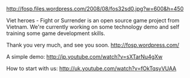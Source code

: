 http://fosp.files.wordpress.com/2008/08/fos32sd0.jpg?w=600&h=450

Viet heroes - Fight or Surrender is an open source game project from Vietnam. We're currently working on some technology demo and self training some game development skills.

Thank you very much, and see you soon.
http://fosp.wordpress.com/

A simple demo:
http://jp.youtube.com/watch?v=sXTarNu4gXw

How to start with us:
http://uk.youtube.com/watch?v=fOkTqsyVUAA
